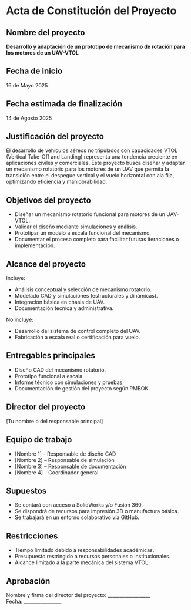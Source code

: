 # Acta de Constitución del Proyecto

## Nombre del proyecto
**Desarrollo y adaptación de un prototipo de mecanismo de rotación para los motores de un UAV-VTOL**

## Fecha de inicio
16 de Mayo 2025

## Fecha estimada de finalización
14 de Agosto 2025

## Justificación del proyecto
El desarrollo de vehículos aéreos no tripulados con capacidades VTOL (Vertical Take-Off and Landing) representa una tendencia creciente en aplicaciones civiles y comerciales. Este proyecto busca diseñar y adaptar un mecanismo rotatorio para los motores de un UAV que permita la transición entre el despegue vertical y el vuelo horizontal con ala fija, optimizando eficiencia y maniobrabilidad.

## Objetivos del proyecto
- Diseñar un mecanismo rotatorio funcional para motores de un UAV-VTOL.
- Validar el diseño mediante simulaciones y análisis.
- Prototipar un modelo a escala funcional del mecanismo.
- Documentar el proceso completo para facilitar futuras iteraciones o implementación.

## Alcance del proyecto
Incluye:
- Análisis conceptual y selección de mecanismo rotatorio.
- Modelado CAD y simulaciones (estructurales y dinámicas).
- Integración básica en chasis de UAV.
- Documentación técnica y administrativa.
  
No incluye:
- Desarrollo del sistema de control completo del UAV.
- Fabricación a escala real o certificación para vuelo.

## Entregables principales
- Diseño CAD del mecanismo rotatorio.
- Prototipo funcional a escala.
- Informe técnico con simulaciones y pruebas.
- Documentación de gestión del proyecto según PMBOK.

## Director del proyecto
[Tu nombre o del responsable principal]

## Equipo de trabajo
- [Nombre 1] – Responsable de diseño CAD
- [Nombre 2] – Responsable de simulación
- [Nombre 3] – Responsable de documentación
- [Nombre 4] – Coordinador general

## Supuestos
- Se contará con acceso a SolidWorks y/o Fusion 360.
- Se dispondrá de recursos para impresión 3D o manufactura básica.
- Se trabajará en un entorno colaborativo vía GitHub.

## Restricciones
- Tiempo limitado debido a responsabilidades académicas.
- Presupuesto restringido a recursos personales o institucionales.
- Alcance limitado a la parte mecánica del sistema VTOL.

## Aprobación
Nombre y firma del director del proyecto: __________________  
Fecha: ________________
